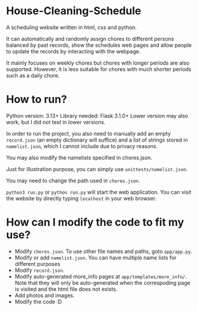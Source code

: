 # House-Cleaning-Schedule
A scheduling website written in html, css and python. 

It can automatically and randomly assign chores to different persons balanced by past records, show the schedules web pages and allow people to update the records by interacting with the webpage. 

It mainly focuses on weekly chores but chores with longer periods are also supported.
However, it is less suitable for chores with much shorter periods such as a daily chore.

# How to run?
Python version: 3.13+ 
Library needed: Flask 3.1.0+
Lower version may also work, but I did not test in lower versions.

In order to run the project, you also need to manually add 
an empty `record.json` (an empty dictionary will suffice) 
and a list of strings stored in `namelist.json`,
which I cannot include due to privacy reasons.

You may also modify the namelists specified in chores.json.

Just for illustration purpose, you can simply use `unittests/namelist.json`.

You may need to change the path used in `chores.json`.

`python3 run.py` or `python run.py` will start the web application. 
You can visit the website by directly typing `localhost` in your web browser.

# How can I modify the code to fit my use?
- Modify `chores.json`. To use other file names and paths, goto `app/app.py`.
- Modify or add `namelist.json`. 
  You can have multiple name lists for different purposes
- Modify `record.json`.
- Modify auto-generated more_info pages at `app/templates/more_info/`. 
  Note that they will only be auto-generated when the correspoding page
  is visited and the html file does not exists.
- Add photos and images.
- Modify the code :D
